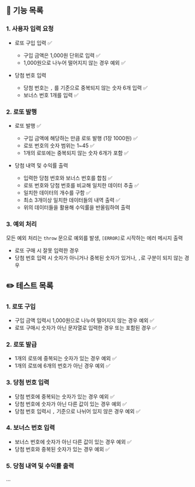 ## 🚀 기능 목록

### 1. 사용자 입력 요청

- 로또 구입 입력 ✅

  - 구입 금액은 1,000원 단위로 입력 ✅
  - 1,000원으로 나누어 떨어지지 않는 경우 예외 ✅

- 당첨 번호 입력

  - 당첨 번호는 `,` 를 기준으로 중복되지 않는 숫자 6개 입력 ✅
  - 보너스 번호 1개를 입력 ✅

### 2. 로또 발행

- 로또 발행 ✅

  - 구입 금액에 해당하는 만큼 로또 발행 (1장 1000원) ✅
  - 로또 번호의 숫자 범위는 1~45 ✅
  - 1개의 로또에는 중복되지 않는 숫자 6개가 포함 ✅

- 당첨 내역 및 수익률 출력
  - 입력한 당첨 번호와 보너스 번호를 합침 ✅
  - 로또 번호와 당첨 번호를 비교해 일치한 데이터 추출 ✅
  - 일치한 데이터의 개수를 구함 ✅
  - 최소 3개이상 일치한 데이터들의 내역 출력 ✅
  - 위의 데이터들을 활용해 수익률을 반올림하여 출력

### 3. 예외 처리

모든 예외 처리는 `throw` 문으로 예외를 발생, `[ERROR]`로 시작하는 에러 메시지 출력

- 로또 구매 시 잘못 입력한 경우
- 당첨 번호 입력 시 숫자가 아니거나 중복된 숫자가 있거나, `,`로 구분이 되지 않는 경우

## ✏️ 테스트 목록

### 1. 로또 구입

- 구입 금액 입력시 1,000원으로 나누어 떨어지지 않는 경우 예외 ✅
- 로또 구매시 숫자가 아닌 문자열로 입력한 경우 또는 포함된 경우 ✅

### 2. 로또 발급

- 1개의 로또에 중복되는 숫자가 있는 경우 예외 ✅
- 1개의 로또에 6개의 번호가 아닌 경우 예외 ✅

### 3. 당첨 번호 입력

- 당첨 번호에 중복되는 숫자가 있는 경우 예외 ✅
- 당첨 번호에 숫자가 아닌 다른 값이 있는 경우 예외 ✅
- 당첨 번호 입력시 `,` 기준으로 나뉘어 있지 않은 경우 예외 ✅

### 4. 보너스 번호 입력

- 보너스 번호에 숫자가 아닌 다른 값이 있는 경우 예외 ✅
- 당첨 번호와 중복된 숫자가 있는 경우 예외 ✅

### 5. 당첨 내역 및 수익률 출력

...
